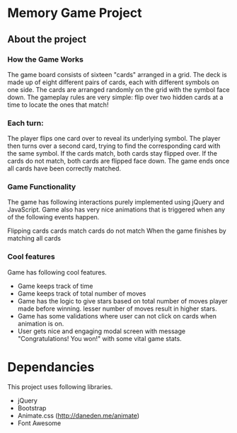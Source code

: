 # Memory Game Project

## About the project

### How the Game Works
The game board consists of sixteen "cards" arranged in a grid. The deck is made up of eight different pairs of cards, each with different symbols on one side. The cards are arranged randomly on the grid with the symbol face down. The gameplay rules are very simple: flip over two hidden cards at a time to locate the ones that match!

### Each turn:

The player flips one card over to reveal its underlying symbol.
The player then turns over a second card, trying to find the corresponding card with the same symbol.
If the cards match, both cards stay flipped over.
If the cards do not match, both cards are flipped face down.
The game ends once all cards have been correctly matched.

### Game Functionality
The game has following interactions purely implemented using jQuery and JavaScript. Game also has very nice animations that is triggered when any of the following events happen.

Flipping cards
cards match
cards do not match
When the game finishes by matching all cards

### Cool features
Game has following cool features.
- Game keeps track of time
- Game keeps track of total number of moves
- Game has the logic to give stars based on total number of moves player made before winning. lesser number of moves result in higher stars.
- Game has some validations where user can not click on cards when animation is on.
- User gets nice and engaging modal screen with message "Congratulations! You won!" with some vital game stats.

# Dependancies
This project uses following libraries.
- jQuery
- Bootstrap
- Animate.css (http://daneden.me/animate)
- Font Awesome





